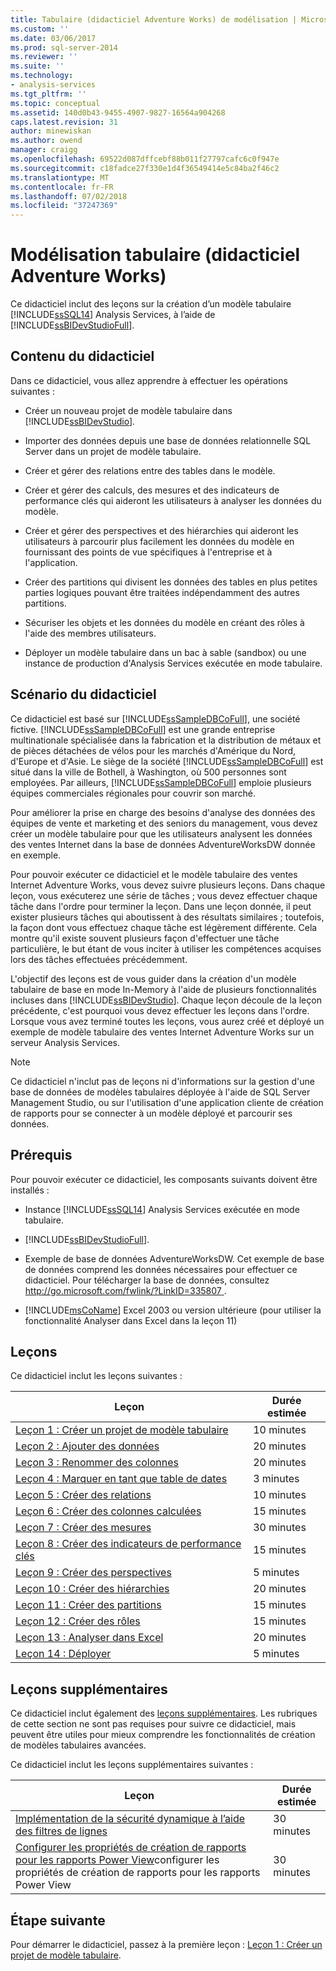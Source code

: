 ```yaml
---
title: Tabulaire (didacticiel Adventure Works) de modélisation | Microsoft Docs
ms.custom: ''
ms.date: 03/06/2017
ms.prod: sql-server-2014
ms.reviewer: ''
ms.suite: ''
ms.technology:
- analysis-services
ms.tgt_pltfrm: ''
ms.topic: conceptual
ms.assetid: 140d0b43-9455-4907-9827-16564a904268
caps.latest.revision: 31
author: minewiskan
ms.author: owend
manager: craigg
ms.openlocfilehash: 69522d087dffcebf88b011f27797cafc6c0f947e
ms.sourcegitcommit: c18fadce27f330e1d4f36549414e5c84ba2f46c2
ms.translationtype: MT
ms.contentlocale: fr-FR
ms.lasthandoff: 07/02/2018
ms.locfileid: "37247369"
---
```

# <a name="tabular-modeling-adventure-works-tutorial"></a>Modélisation tabulaire (didacticiel Adventure Works)
  Ce didacticiel inclut des leçons sur la création d’un modèle tabulaire [!INCLUDE[ssSQL14](../includes/sssql14-md.md)] Analysis Services, à l’aide de [!INCLUDE[ssBIDevStudioFull](../includes/ssbidevstudiofull-md.md)].  
  
## <a name="what-you-will-learn"></a>Contenu du didacticiel  
 Dans ce didacticiel, vous allez apprendre à effectuer les opérations suivantes :  
  
-   Créer un nouveau projet de modèle tabulaire dans [!INCLUDE[ssBIDevStudio](../includes/ssbidevstudio-md.md)].  
  
-   Importer des données depuis une base de données relationnelle SQL Server dans un projet de modèle tabulaire.  
  
-   Créer et gérer des relations entre des tables dans le modèle.  
  
-   Créer et gérer des calculs, des mesures et des indicateurs de performance clés qui aideront les utilisateurs à analyser les données du modèle.  
  
-   Créer et gérer des perspectives et des hiérarchies qui aideront les utilisateurs à parcourir plus facilement les données du modèle en fournissant des points de vue spécifiques à l'entreprise et à l'application.  
  
-   Créer des partitions qui divisent les données des tables en plus petites parties logiques pouvant être traitées indépendamment des autres partitions.  
  
-   Sécuriser les objets et les données du modèle en créant des rôles à l'aide des membres utilisateurs.  
  
-   Déployer un modèle tabulaire dans un bac à sable (sandbox) ou une instance de production d'Analysis Services exécutée en mode tabulaire.  
  
## <a name="tutorial-scenario"></a>Scénario du didacticiel  
 Ce didacticiel est basé sur [!INCLUDE[ssSampleDBCoFull](../includes/sssampledbcofull-md.md)], une société fictive. [!INCLUDE[ssSampleDBCoFull](../includes/sssampledbcofull-md.md)] est une grande entreprise multinationale spécialisée dans la fabrication et la distribution de métaux et de pièces détachées de vélos pour les marchés d'Amérique du Nord, d'Europe et d'Asie. Le siège de la société [!INCLUDE[ssSampleDBCoFull](../includes/sssampledbcofull-md.md)] est situé dans la ville de Bothell, à Washington, où 500 personnes sont employées. Par ailleurs, [!INCLUDE[ssSampleDBCoFull](../includes/sssampledbcofull-md.md)] emploie plusieurs équipes commerciales régionales pour couvrir son marché.  
  
 Pour améliorer la prise en charge des besoins d'analyse des données des équipes de vente et marketing et des seniors du management, vous devez créer un modèle tabulaire pour que les utilisateurs analysent les données des ventes Internet dans la base de données AdventureWorksDW donnée en exemple.  
  
 Pour pouvoir exécuter ce didacticiel et le modèle tabulaire des ventes Internet Adventure Works, vous devez suivre plusieurs leçons. Dans chaque leçon, vous exécuterez une série de tâches ; vous devez effectuer chaque tâche dans l'ordre pour terminer la leçon. Dans une leçon donnée, il peut exister plusieurs tâches qui aboutissent à des résultats similaires ; toutefois, la façon dont vous effectuez chaque tâche est légèrement différente. Cela montre qu'il existe souvent plusieurs façon d'effectuer une tâche particulière, le but étant de vous inciter à utiliser les compétences acquises lors des tâches effectuées précédemment.  
  
 L'objectif des leçons est de vous guider dans la création d'un modèle tabulaire de base en mode In-Memory à l'aide de plusieurs fonctionnalités incluses dans [!INCLUDE[ssBIDevStudio](../includes/ssbidevstudio-md.md)]. Chaque leçon découle de la leçon précédente, c'est pourquoi vous devez effectuer les leçons dans l'ordre. Lorsque vous avez terminé toutes les leçons, vous aurez créé et déployé un exemple de modèle tabulaire des ventes Internet Adventure Works sur un serveur Analysis Services.  
  
> [!NOTE]  
>  Ce didacticiel n'inclut pas de leçons ni d'informations sur la gestion d'une base de données de modèles tabulaires déployée à l'aide de SQL Server Management Studio, ou sur l'utilisation d'une application cliente de création de rapports pour se connecter à un modèle déployé et parcourir ses données.  
  
## <a name="prerequisites"></a>Prérequis  
 Pour pouvoir exécuter ce didacticiel, les composants suivants doivent être installés :  
  
-   Instance [!INCLUDE[ssSQL14](../includes/sssql14-md.md)] Analysis Services exécutée en mode tabulaire.  
  
-   [!INCLUDE[ssBIDevStudioFull](../includes/ssbidevstudiofull-md.md)].  
  
-   Exemple de base de données AdventureWorksDW. Cet exemple de base de données comprend les données nécessaires pour effectuer ce didacticiel. Pour télécharger la base de données, consultez [ http://go.microsoft.com/fwlink/?LinkID=335807 ](http://go.microsoft.com/fwlink/?LinkID=335807).  
  
-   [!INCLUDE[msCoName](../includes/msconame-md.md)] Excel 2003 ou version ultérieure (pour utiliser la fonctionnalité Analyser dans Excel dans la leçon 11)  
  
## <a name="lessons"></a>Leçons  
 Ce didacticiel inclut les leçons suivantes :  
  
|Leçon|Durée estimée|  
|------------|--------------------------------|  
|[Leçon 1 : Créer un projet de modèle tabulaire](lesson-1-create-a-new-tabular-model-project.md)|10 minutes|  
|[Leçon 2 : Ajouter des données](lesson-2-add-data.md)|20 minutes|  
|[Leçon 3 : Renommer des colonnes](rename-columns.md)|20 minutes|  
|[Leçon 4 : Marquer en tant que table de dates](lesson-3-mark-as-date-table.md)|3 minutes|  
|[Leçon 5 : Créer des relations](lesson-4-create-relationships.md)|10 minutes|  
|[Leçon 6 : Créer des colonnes calculées](lesson-5-create-calculated-columns.md)|15 minutes|  
|[Leçon 7 : Créer des mesures](lesson-6-create-measures.md)|30 minutes|  
|[Leçon 8 : Créer des indicateurs de performance clés](lesson-7-create-key-performance-indicators.md)|15 minutes|  
|[Leçon 9 : Créer des perspectives](lesson-8-create-perspectives.md)|5 minutes|  
|[Leçon 10 : Créer des hiérarchies](lesson-9-create-hierarchies.md)|20 minutes|  
|[Leçon 11 : Créer des partitions](lesson-10-create-partitions.md)|15 minutes|  
|[Leçon 12 : Créer des rôles](lesson-11-create-roles.md)|15 minutes|  
|[Leçon 13 : Analyser dans Excel](lesson-12-analyze-in-excel.md)|20 minutes|  
|[Leçon 14 : Déployer](lesson-13-deploy.md)|5 minutes|  
  
## <a name="supplemental-lessons"></a>Leçons supplémentaires  
 Ce didacticiel inclut également des [leçons supplémentaires](../tutorials/supplemental-lessons.md). Les rubriques de cette section ne sont pas requises pour suivre ce didacticiel, mais peuvent être utiles pour mieux comprendre les fonctionnalités de création de modèles tabulaires avancées.  
  
 Ce didacticiel inclut les leçons supplémentaires suivantes :  
  
|Leçon|Durée estimée|  
|------------|--------------------------------|  
|[Implémentation de la sécurité dynamique à l’aide des filtres de lignes](../tutorials/implement-dynamic-security-by-using-row-filters.md)|30 minutes|  
|[Configurer les propriétés de création de rapports pour les rapports Power View](supplemental-lesson-configure-reporting-properties-for-power-view-reports.md)configurer les propriétés de création de rapports pour les rapports Power View|30 minutes|  
  
## <a name="next-step"></a>Étape suivante  
 Pour démarrer le didacticiel, passez à la première leçon : [Leçon 1 : Créer un projet de modèle tabulaire](lesson-1-create-a-new-tabular-model-project.md).  
  
  
